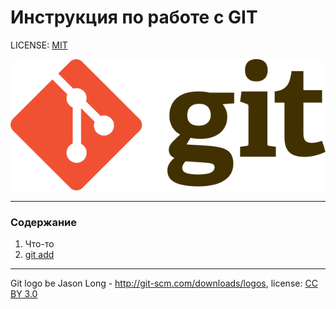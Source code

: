 # Инструкция по работе с GIT



LICENSE: [MIT](./license.md)

![git-log](./git_logo.png)

---

### Содержание
1. Что-то
2. [git add](./add.md)


---

Git logo be Jason Long  - 	http://git-scm.com/downloads/logos, license: [CC BY 3.0](https://creativecommons.org/licenses/by/3.0/)